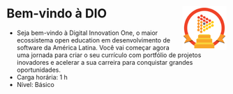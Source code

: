 <div width=100%>
    <img src="dio_course_bagde.png" width="20%" align="right">
<h1>Bem-vindo à DIO</h1>
</div>

* Seja bem-vindo à Digital Innovation One, o maior ecossistema open education em desenvolvimento de software da América Latina. Você vai começar agora uma jornada para criar o seu currículo com portfólio de projetos inovadores e acelerar a sua carreira para conquistar grandes oportunidades. 
* Carga horária: 1 h
* Nível: Básico